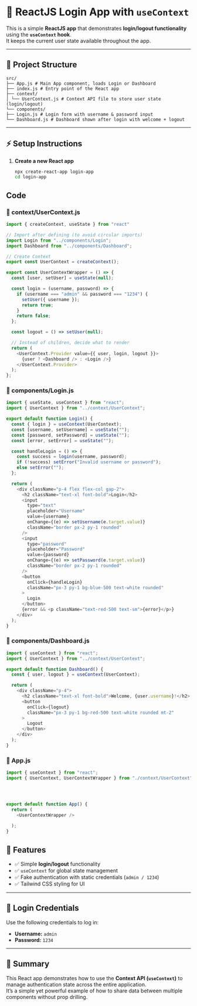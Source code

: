 # 🚀 ReactJS Login App with `useContext`

This is a simple **ReactJS app** that demonstrates **login/logout functionality** using the **`useContext` hook**.  
It keeps the current user state available throughout the app.

---

## 📂 Project Structure
```
src/
├── App.js # Main App component, loads Login or Dashboard
├── index.js # Entry point of the React app
├── context/
│ └── UserContext.js # Context API file to store user state (login/logout)
└── components/
├── Login.js # Login form with username & password input
└── Dashboard.js # Dashboard shown after login with welcome + logout
```

---

## ⚡ Setup Instructions

1. **Create a new React app**
   ```bash
   npx create-react-app login-app
   cd login-app
## Code
### 📌 context/UserContext.js

```javascript
import { createContext, useState } from "react"

// Import after defining (to avoid circular imports)
import Login from "../components/Login";
import Dashboard from "../components/Dashboard";

// Create Context
export const UserContext = createContext();

export const UserContextWrapper = () => {
  const [user, setUser] = useState(null);

  const login = (username, password) => {
    if (username === "admin" && password === "1234") {
      setUser({ username });
      return true;
    }
    return false;
  };

  const logout = () => setUser(null);

  // Instead of children, decide what to render
  return (
    <UserContext.Provider value={{ user, login, logout }}>
      {user ? <Dashboard /> : <Login />}
    </UserContext.Provider>
  );
};


```
### 📌 components/Login.js

```javascript
import { useState, useContext } from "react";
import { UserContext } from "../context/UserContext";

export default function Login() {
  const { login } = useContext(UserContext);
  const [username, setUsername] = useState("");
  const [password, setPassword] = useState("");
  const [error, setError] = useState("");

  const handleLogin = () => {
    const success = login(username, password);
    if (!success) setError("Invalid username or password");
    else setError("");
  };

  return (
    <div className="p-4 flex flex-col gap-2">
      <h2 className="text-xl font-bold">Login</h2>
      <input
        type="text"
        placeholder="Username"
        value={username}
        onChange={(e) => setUsername(e.target.value)}
        className="border px-2 py-1 rounded"
      />
      <input
        type="password"
        placeholder="Password"
        value={password}
        onChange={(e) => setPassword(e.target.value)}
        className="border px-2 py-1 rounded"
      />
      <button
        onClick={handleLogin}
        className="px-3 py-1 bg-blue-500 text-white rounded"
      >
        Login
      </button>
      {error && <p className="text-red-500 text-sm">{error}</p>}
    </div>
  );
}

```

### 📌 components/Dashboard.js

```javascript
import { useContext } from "react";
import { UserContext } from "../context/UserContext";

export default function Dashboard() {
  const { user, logout } = useContext(UserContext);

  return (
    <div className="p-4">
      <h2 className="text-xl font-bold">Welcome, {user.username}!</h2>
      <button
        onClick={logout}
        className="px-3 py-1 bg-red-500 text-white rounded mt-2"
      >
        Logout
      </button>
    </div>
  );
}

```

### 📌 App.js

```javascript
import { useContext } from "react";
import { UserContext, UserContextWrapper } from "./context/UserContext";




export default function App() {
  return (
    <UserContextWrapper />
     
  );
}
```
## 🎯 Features

- ✅ Simple **login/logout** functionality  
- ✅ `useContext` for global state management  
- ✅ Fake authentication with static credentials (`admin / 1234`)  
- ✅ Tailwind CSS styling for UI  

---

## 📌 Login Credentials

Use the following credentials to log in:

- **Username:** `admin`  
- **Password:** `1234`  

---

## 📖 Summary

This React app demonstrates how to use the **Context API (`useContext`)** to manage authentication state across the entire application.  
It’s a simple yet powerful example of how to share data between multiple components without prop drilling.  

